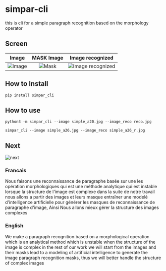 # simpar-cli
this is cli for a simple paragraph recognition based on the morphology operator

## Screen

| Image   | MASK Image  | Image recognized  |
:-------------------------:|:-------------------------:|:-------------------------:|
|  ![Image](./simple_a26.jpg) | ![Mask](./mask.jpg)   | ![Image recognized](./simple_a26_r.jpg)


## How to Install

```
pip install simpar_cli

```

## How to use


```
python3 -m simpar_cli --image simple_a20.jpg --image_reco reco.jpg

```

```
simpar_cli --image simple_a26.jpg --image_reco simple_a26_r.jpg
```
 


## Next

![next](./next.png)

### Francais
  Nous faisons une reconnaissance de paragraphe basée sur une les opération morphologiques qui est une
  méthode analytique qui  est instable lorsque la structure de l'image est complexe dans la suite de notre travail nous allons 
  a partir des images et leurs masque entraîner une modelé d'intelligence artificielle pour
  générer les masques de reconnaissance de paragraphe d'image, Ainsi Nous allons mieux gérer la structure des images complexes

### English

We make a paragraph recognition based on a morphological operation which is an analytical 
method which is unstable when the structure of the image is complex in the rest of our work we will
start from the images and their masks lead to a modeling of artificial intelligence 
to generate the image paragraph recognition masks, thus we will better handle the structure of complex images


